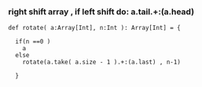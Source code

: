 ### right shift array , if left shift do:  a.tail.+:(a.head)

    def rotate( a:Array[Int], n:Int ): Array[Int] = {

      if(n ==0 )
        a
      else
        rotate(a.take( a.size - 1 ).+:(a.last) , n-1)

      }
